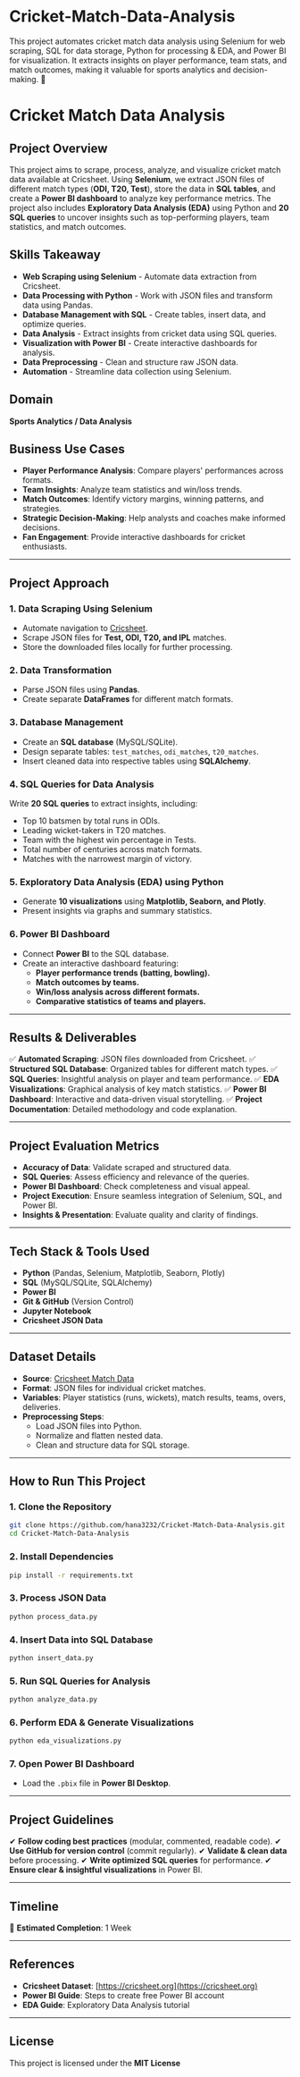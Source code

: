 # Cricket-Match-Data-Analysis
This project automates cricket match data analysis using Selenium for web scraping, SQL for data storage, Python for processing &amp; EDA, and Power BI for visualization. It extracts insights on player performance, team stats, and match outcomes, making it valuable for sports analytics and decision-making. 🚀

# Cricket Match Data Analysis

## Project Overview
This project aims to scrape, process, analyze, and visualize cricket match data available at Cricsheet. Using **Selenium**, we extract JSON files of different match types (**ODI, T20, Test**), store the data in **SQL tables**, and create a **Power BI dashboard** to analyze key performance metrics. The project also includes **Exploratory Data Analysis (EDA)** using Python and **20 SQL queries** to uncover insights such as top-performing players, team statistics, and match outcomes.

## Skills Takeaway
- **Web Scraping using Selenium** - Automate data extraction from Cricsheet.
- **Data Processing with Python** - Work with JSON files and transform data using Pandas.
- **Database Management with SQL** - Create tables, insert data, and optimize queries.
- **Data Analysis** - Extract insights from cricket data using SQL queries.
- **Visualization with Power BI** - Create interactive dashboards for analysis.
- **Data Preprocessing** - Clean and structure raw JSON data.
- **Automation** - Streamline data collection using Selenium.

## Domain
**Sports Analytics / Data Analysis**

## Business Use Cases
- **Player Performance Analysis**: Compare players' performances across formats.
- **Team Insights**: Analyze team statistics and win/loss trends.
- **Match Outcomes**: Identify victory margins, winning patterns, and strategies.
- **Strategic Decision-Making**: Help analysts and coaches make informed decisions.
- **Fan Engagement**: Provide interactive dashboards for cricket enthusiasts.

---

## Project Approach
### **1. Data Scraping Using Selenium**
- Automate navigation to [Cricsheet](https://cricsheet.org/matches/).
- Scrape JSON files for **Test, ODI, T20, and IPL** matches.
- Store the downloaded files locally for further processing.

### **2. Data Transformation**
- Parse JSON files using **Pandas**.
- Create separate **DataFrames** for different match formats.

### **3. Database Management**
- Create an **SQL database** (MySQL/SQLite).
- Design separate tables: `test_matches`, `odi_matches`, `t20_matches`.
- Insert cleaned data into respective tables using **SQLAlchemy**.

### **4. SQL Queries for Data Analysis**
Write **20 SQL queries** to extract insights, including:
- Top 10 batsmen by total runs in ODIs.
- Leading wicket-takers in T20 matches.
- Team with the highest win percentage in Tests.
- Total number of centuries across match formats.
- Matches with the narrowest margin of victory.

### **5. Exploratory Data Analysis (EDA) using Python**
- Generate **10 visualizations** using **Matplotlib, Seaborn, and Plotly**.
- Present insights via graphs and summary statistics.

### **6. Power BI Dashboard**
- Connect **Power BI** to the SQL database.
- Create an interactive dashboard featuring:
  - **Player performance trends (batting, bowling).**
  - **Match outcomes by teams.**
  - **Win/loss analysis across different formats.**
  - **Comparative statistics of teams and players.**

---

## Results & Deliverables
✅ **Automated Scraping**: JSON files downloaded from Cricsheet.
✅ **Structured SQL Database**: Organized tables for different match types.
✅ **SQL Queries**: Insightful analysis on player and team performance.
✅ **EDA Visualizations**: Graphical analysis of key match statistics.
✅ **Power BI Dashboard**: Interactive and data-driven visual storytelling.
✅ **Project Documentation**: Detailed methodology and code explanation.

---

## Project Evaluation Metrics
- **Accuracy of Data**: Validate scraped and structured data.
- **SQL Queries**: Assess efficiency and relevance of the queries.
- **Power BI Dashboard**: Check completeness and visual appeal.
- **Project Execution**: Ensure seamless integration of Selenium, SQL, and Power BI.
- **Insights & Presentation**: Evaluate quality and clarity of findings.

---

## Tech Stack & Tools Used
- **Python** (Pandas, Selenium, Matplotlib, Seaborn, Plotly)
- **SQL** (MySQL/SQLite, SQLAlchemy)
- **Power BI**
- **Git & GitHub** (Version Control)
- **Jupyter Notebook**
- **Cricsheet JSON Data**

---

## Dataset Details
- **Source**: [Cricsheet Match Data](https://cricsheet.org/downloads/)
- **Format**: JSON files for individual cricket matches.
- **Variables**: Player statistics (runs, wickets), match results, teams, overs, deliveries.
- **Preprocessing Steps**:
  - Load JSON files into Python.
  - Normalize and flatten nested data.
  - Clean and structure data for SQL storage.

---

## How to Run This Project
### **1. Clone the Repository**
```bash
git clone https://github.com/hana3232/Cricket-Match-Data-Analysis.git
cd Cricket-Match-Data-Analysis
```

### **2. Install Dependencies**
```bash
pip install -r requirements.txt
```

### **3. Process JSON Data**
```bash
python process_data.py
```

### **4. Insert Data into SQL Database**
```bash
python insert_data.py
```

### **5. Run SQL Queries for Analysis**
```bash
python analyze_data.py
```

### **6. Perform EDA & Generate Visualizations**
```bash
python eda_visualizations.py
```

### **7. Open Power BI Dashboard**
- Load the `.pbix` file in **Power BI Desktop**.

---

## Project Guidelines
✔ **Follow coding best practices** (modular, commented, readable code).
✔ **Use GitHub for version control** (commit regularly).
✔ **Validate & clean data** before processing.
✔ **Write optimized SQL queries** for performance.
✔ **Ensure clear & insightful visualizations** in Power BI.

---

## Timeline
📅 **Estimated Completion**: 1 Week

---

## References
- **Cricsheet Dataset**: [https://cricsheet.org](https://cricsheet.org)
- **Power BI Guide**: Steps to create free Power BI account
- **EDA Guide**: Exploratory Data Analysis tutorial

---

## License
This project is licensed under the **MIT License**

